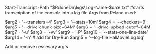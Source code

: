 
Start-Transcript -Path "$RcloneDir\logs\Log-Name-$date.txt" #starts transcription of the console into a log file
Args from Rclone used:

  $arg2 = '--transfers=4'
  $arg3 = '--stats=10m'
  $arg4 = '--checkers=9'
  $arg5 = '--drive-chunk-size=64M'
  $arg6 = '--drive-upload-cutoff=64M'
  $arg7 = '-u'
  $arg8 = '-vv'
  $arg9 = '-P'
  $arg10 = '--stats-one-line-date'
  $arg14 = '-n' # add for Dry-Run
  $arg15 = '--log-file HalMovieLog.log'
  
  Add or remove nessesary arg's